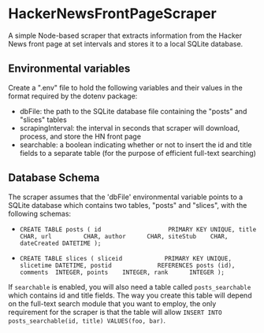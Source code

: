 # HackerNewsFrontPageScraper
A simple Node-based scraper that extracts information from the Hacker News front page at set intervals and stores it to a local SQLite database.

## Environmental variables
Create a ".env" file to hold the following variables and their values in the format required by the dotenv package:

* dbFile: the path to the SQLite database file containing the "posts" and "slices" tables
* scrapingInterval: the interval in seconds that scraper will download, process, and store the HN front page
* searchable: a boolean indicating whether or not to insert the id and title fields to a separate table (for the purpose of efficient full-text searching)

## Database Schema
The scraper assumes that the 'dbFile' environmental variable points to a SQLite database which contains two tables, "posts" and "slices", with the following schemas:

* `CREATE TABLE posts (
    id                   PRIMARY KEY
                         UNIQUE,
    title       CHAR,
    url         CHAR,
    author      CHAR,
    siteStub    CHAR,
    dateCreated DATETIME
);`

* `CREATE TABLE slices (
    sliceid            PRIMARY KEY
                       UNIQUE,
    slicetime DATETIME,
    postid             REFERENCES posts (id),
    comments  INTEGER,
    points    INTEGER,
    rank      INTEGER
);`

If `searchable` is enabled, you will also need a table called `posts_searchable` which contains id and title fields. The way you create this table will depend on the full-text search module that you want to employ, the only requirement for the scraper is that the table will allow `INSERT INTO posts_searchable(id, title) VALUES(foo, bar)`.
